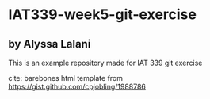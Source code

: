 # IAT339-week5-git-exercise
## by Alyssa Lalani

This is an example repository made for IAT 339 git exercise

cite: barebones html template from https://gist.github.com/cpjobling/1988786



